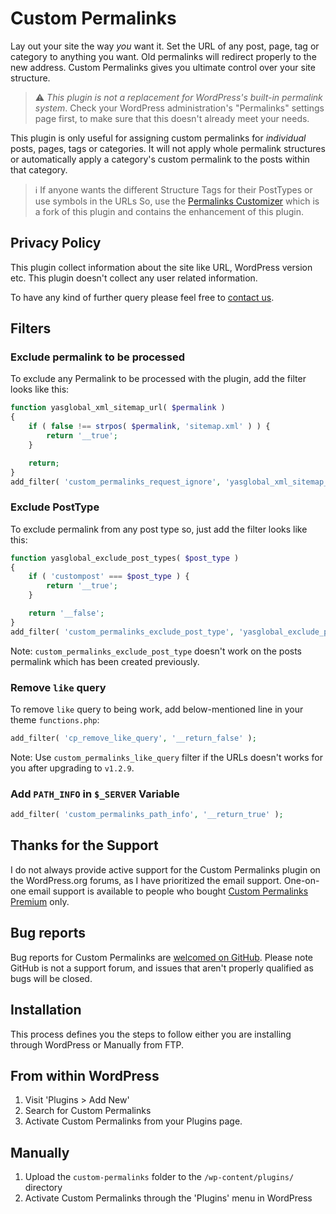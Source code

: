 # Custom Permalinks

Lay out your site the way *you* want it. Set the URL of any post, page, tag or category to 
anything you want. Old permalinks will redirect properly to the new address. Custom 
Permalinks gives you ultimate control over your site structure.

> :warning: *This plugin is not a replacement for WordPress's built-in permalink system*. 
Check your WordPress administration's "Permalinks" settings page first, to make sure that 
this doesn't already meet your needs.

This plugin is only useful for assigning custom permalinks for *individual* posts, pages, 
tags or categories. It will not apply whole permalink structures or automatically apply a 
category's custom permalink to the posts within that category.

> :information_source: If anyone wants the different Structure Tags for their PostTypes or use 
symbols in the URLs So, use the 
[Permalinks Customizer](https://wordpress.org/plugins/permalinks-customizer/) which is a
fork of this plugin and contains the enhancement of this plugin.

## Privacy Policy

This plugin collect information about the site like URL, WordPress version etc. This plugin 
doesn\'t collect any user related information.

To have any kind of further query please feel free to 
[contact us](https://www.custompermalinks.com/contact-us/).

## Filters

### Exclude permalink to be processed

To exclude any Permalink to be processed with the plugin, add the filter looks like this:
```php
function yasglobal_xml_sitemap_url( $permalink )
{
    if ( false !== strpos( $permalink, 'sitemap.xml' ) ) {
        return '__true';
    }

    return;
}
add_filter( 'custom_permalinks_request_ignore', 'yasglobal_xml_sitemap_url' );
```

### Exclude PostType

To exclude permalink from any post type so, just add the filter looks like this:
```php
function yasglobal_exclude_post_types( $post_type )
{
    if ( 'custompost' === $post_type ) {
        return '__true';
    }

    return '__false';
}
add_filter( 'custom_permalinks_exclude_post_type', 'yasglobal_exclude_post_types' );
```

Note: `custom_permalinks_exclude_post_type` doesn't work on the posts permalink 
which has been created previously.

### Remove `like` query

To remove `like` query to being work, add below-mentioned line in your theme 
`functions.php`:

```php
add_filter( 'cp_remove_like_query', '__return_false' );
```

Note: Use `custom_permalinks_like_query` filter if the URLs doesn't works for you after 
upgrading to `v1.2.9`.

### Add `PATH_INFO` in `$_SERVER` Variable

```php
add_filter( 'custom_permalinks_path_info', '__return_true' );
```

## Thanks for the Support

I do not always provide active support for the Custom Permalinks plugin on the 
WordPress.org forums, as I have prioritized the email support. One-on-one email support 
is available to people who bought 
[Custom Permalinks Premium](https://www.custompermalinks.com/#pricing-section) only.

## Bug reports

Bug reports for Custom Permalinks are 
[welcomed on GitHub](https://github.com/samiahmedsiddiqui/custom-permalinks). Please note 
GitHub is not a support forum, and issues that aren't properly qualified as bugs will be closed.

## Installation

This process defines you the steps to follow either you are installing through WordPress 
or Manually from FTP.

## From within WordPress

1. Visit 'Plugins > Add New'
2. Search for Custom Permalinks
3. Activate Custom Permalinks from your Plugins page.

## Manually

1. Upload the `custom-permalinks` folder to the `/wp-content/plugins/` directory
2. Activate Custom Permalinks through the 'Plugins' menu in WordPress
